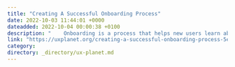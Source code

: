```yaml
---
title: "Creating A Successful Onboarding Process"
date: 2022-10-03 11:44:01 +0000
dateadded: 2022-10-04 00:00:38 +0100
description: "    Onboarding is a process that helps new users learn about your software or service. It’s usually done during the first few interactions…  Continue reading on UX Planet »  "
link: "https://uxplanet.org/creating-a-successful-onboarding-process-5e6c7ffb2ab6?source=rss----819cc2aaeee0---4"
category:
directory: _directory/ux-planet.md
---
```

